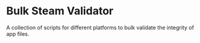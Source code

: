 # Bulk Steam Validator

A collection of scripts for different platforms to bulk validate the integrity of app files.
